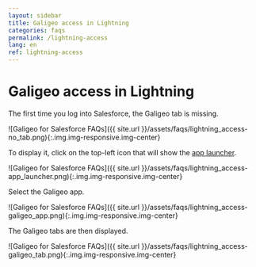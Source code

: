 ```yaml
---
layout: sidebar
title: Galigeo access in Lightning
categories: faqs
permalink: /lightning-access
lang: en
ref: lightning-access
---
```


# Galigeo access in Lightning

The first time you log into Salesforce, the Galigeo tab is missing.

![Galigeo for Salesforce FAQs]({{ site.url }}/assets/faqs/lightning_access-no_tab.png){:.img.img-responsive.img-center}

To display it, click on the top-left icon that will show the [app launcher](https://developer.salesforce.com/docs/atlas.en-us.identityImplGuide.meta/identityImplGuide/identity_app_launcher_intro.htm).

![Galigeo for Salesforce FAQs]({{ site.url }}/assets/faqs/lightning_access-app_launcher.png){:.img.img-responsive.img-center}

Select the Galigeo app.

![Galigeo for Salesforce FAQs]({{ site.url }}/assets/faqs/lightning_access-galigeo_app.png){:.img.img-responsive.img-center}

The Galigeo tabs are then displayed.

![Galigeo for Salesforce FAQs]({{ site.url }}/assets/faqs/lightning_access-galigeo_tab.png){:.img.img-responsive.img-center}